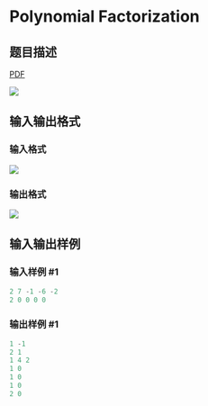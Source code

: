 # Polynomial Factorization

## 题目描述

[problemUrl]: https://uva.onlinejudge.org/index.php?option=com_onlinejudge&Itemid=8&category=6&page=show_problem&problem=404

[PDF](https://uva.onlinejudge.org/external/4/p463.pdf)

![](https://cdn.luogu.com.cn/upload/vjudge_pic/UVA463/ba9181c76de2d7e08966852263e6f3160b61836e.png)

## 输入输出格式

### 输入格式

![](https://cdn.luogu.com.cn/upload/vjudge_pic/UVA463/641e3118d242c8b7f594e7c20fc5a9d705812af1.png)

### 输出格式

![](https://cdn.luogu.com.cn/upload/vjudge_pic/UVA463/78c4f7b2b7fffe68047f9bc9713f034eab4d9a3e.png)

## 输入输出样例

### 输入样例 #1

```cpp
2 7 -1 -6 -2
2 0 0 0 0
```


### 输出样例 #1

```cpp
1 -1
2 1
1 4 2
1 0
1 0
1 0
2 0
```


